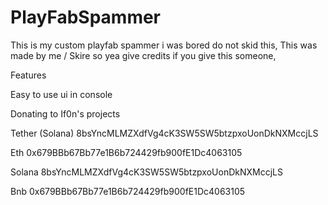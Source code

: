 # PlayFabSpammer

This is my custom playfab spammer i was bored do not skid this, This was made by me / Skire so yea give credits if you give this someone,

Features

Easy to use ui in console


Donating to If0n's projects


Tether (Solana) 8bsYncMLMZXdfVg4cK3SW5SW5btzpxoUonDkNXMccjLS

Eth 0x679BBb67Bb77e1B6b724429fb900fE1Dc4063105

Solana 8bsYncMLMZXdfVg4cK3SW5SW5btzpxoUonDkNXMccjLS

Bnb 0x679BBb67Bb77e1B6b724429fb900fE1Dc4063105
